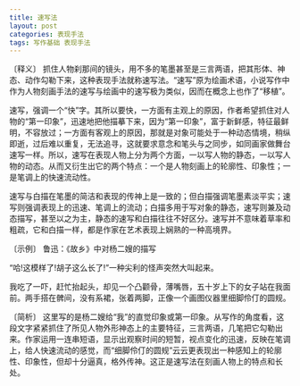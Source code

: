 ```yaml
---
title: 速写法
layout: post
categories: 表现手法
tags: 写作基础 表现手法
---
```


〔释义〕 抓住人物刹那间的镜头，用不多的笔墨甚至是三言两语，把其形体、神态、动作勾勒下来，这种表现手法就称速写法。“速写”原为绘画术语，小说写作中作为人物刻画手法的速写与绘画中的速写极为类似，因而在概念上也作了“移植”。

速写，强调一个“快”字。其所以要快，一方面有主观上的原因，作者希望抓住对人物的“第一印象”，迅速地把他描摹下来，因为“第一印象”，富于新鲜感，特征最鲜明，不容放过；一方面有客观上的原因，那就是对象可能处于一种动态情境，稍纵即逝，过后难以重复，无法追寻，这就要求意念和笔头与之同步，如同画家做舞台速写一样。所以，速写在表现人物上分为两个方面，一以写人物的静态，一以写人物的动态。从而又衍生出它的两个特点：一个是人物刻画上的轮廓性、印象性；一是笔调上的快速流动性。

速写与白描在笔墨的简洁和表现的传神上是一致的；但白描强调笔墨素淡平实；速写则强调表现上的迅速、笔调上的流动；白描多用于写对象的静态，速写则兼及动态描写，甚至以之为主，静态的速写和白描往往不好区分。速写并不意味着草率和粗疏，它和白描一样，都是作家在艺术表现上娴熟的一种高境界。

〔示例〕 鲁迅：《故乡》中对杨二嫂的描写

“哈!这模样了!胡子这么长了!”一种尖利的怪声突然大叫起来。

我吃了一吓，赶忙抬起头，却见一个凸颧骨，薄嘴唇，五十岁上下的女子站在我面前。两手搭在髀间，没有系裙，张着两脚，正像一个画图仪器里细脚伶仃的圆规。

〔简析〕 这里写的是杨二嫂给“我”的直觉印象或第一印象。从写作的角度看，这段文字紧紧抓住了所见人物外形神态上的主要特征，三言两语，几笔把它勾勒出来。作家运用一连串短语，显示出观察时间的短暂，视点变化的迅速，反映在笔调上，给人快速流动的感觉，而“细脚伶仃的圆规”云云更表现出一种感知上的轮廓性、印象性，但却十分逼真，格外传神。这正是速写法在刻画人物上的特点和长处。 